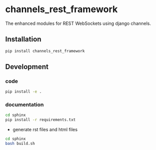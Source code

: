 # channels_rest_framework

The enhanced modules for REST WebSockets using django channels.

## Installation

```bash
pip install channels_rest_framework
```

## Development

### code

```bash
pip install -e .
```

### documentation

```bash
cd sphinx
pip install -r requirements.txt
```

- generate rst files and html files

```bash
cd sphinx
bash build.sh
```
